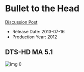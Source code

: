 # Bullet to the Head

[Discussion Post](https://www.avsforum.com/threads/bass-eq-for-filtered-movies.2995212/post-56975332)

* Release Date: 2013-07-16
* Production Year: 2012

## DTS-HD MA 5.1

![img 0](https://i.imgur.com/LwNRW17.jpg)

